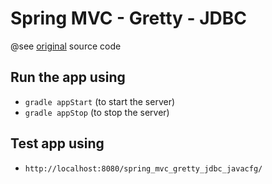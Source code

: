 Spring MVC - Gretty - JDBC
==========================

@see [original](https://github.com/PacktPublishing/Spring-5-in-7-Days-v-) source code


Run the app using
-----------------
- `gradle appStart` (to start the server)
- `gradle appStop` (to stop the server)

Test app using
--------------

- `http://localhost:8080/spring_mvc_gretty_jdbc_javacfg/`
